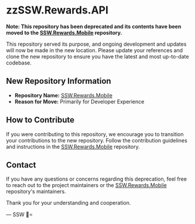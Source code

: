 # zzSSW.Rewards.API

**Note: This repository has been deprecated and its contents have been moved to the [SSW.Rewards.Mobile](https://github.com/SSWConsulting/SSW.Rewards.Mobile) repository.**

This repository served its purpose, and ongoing development and updates will now be made in the new location. Please update your references and clone the new repository to ensure you have the latest and most up-to-date codebase.

## New Repository Information

- **Repository Name:** [SSW.Rewards.Mobile](https://github.com/SSWConsulting/SSW.Rewards.Mobile)
- **Reason for Move:** Primarily for Developer Experience

## How to Contribute

If you were contributing to this repository, we encourage you to transition your contributions to the new repository. Follow the contribution guidelines and instructions in the [SSW.Rewards.Mobile](https://github.com/SSWConsulting/SSW.Rewards.Mobile) repository.

## Contact

If you have any questions or concerns regarding this deprecation, feel free to reach out to the project maintainers or the [SSW.Rewards.Mobile](https://github.com/SSWConsulting/SSW.Rewards.Mobile) repository's maintainers.

Thank you for your understanding and cooperation.

— SSW
🤖⭐️
